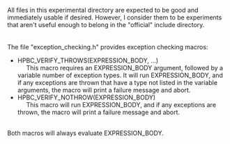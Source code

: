All files in this experimental directory are expected to be good and immediately usable if desired.  However, I consider them to be experiments that aren't useful enough to belong in the "official" include directory.
<br/><br/><br/>
The file "exception_checking.h" provides exception checking macros:<br/>
  * HPBC_VERIFY_THROWS(EXPRESSION_BODY, ...) <br/>
  &nbsp;&nbsp;&nbsp;&nbsp; This macro requires an EXPRESSION_BODY argument, followed by a variable number of exception types.  It will run EXPRESSION_BODY, and if any exceptions are thrown that have a type not listed in the variable arguments, the macro will print a failure message and abort.
  * HPBC_VERIFY_NOTHROW(EXPRESSION_BODY) <br/>
  &nbsp;&nbsp;&nbsp;&nbsp; This macro will run EXPRESSION_BODY, and if any exceptions are thrown, the macro will print a failure message and abort.<br/><br/>
<a/>
Both macros will always evaluate EXPRESSION_BODY.
